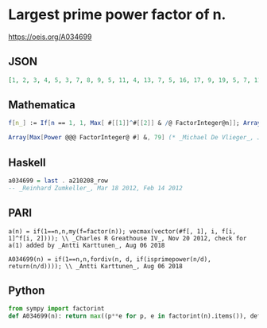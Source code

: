 # Largest prime power factor of n\.
https://oeis.org/A034699
## JSON
```JSON
[1, 2, 3, 4, 5, 3, 7, 8, 9, 5, 11, 4, 13, 7, 5, 16, 17, 9, 19, 5, 7, 11, 23, 8, 25, 13, 27, 7, 29, 5, 31, 32, 11, 17, 7, 9, 37, 19, 13, 8, 41, 7, 43, 11, 9, 23, 47, 16, 49, 25, 17, 13, 53, 27, 11, 8, 19, 29, 59, 5, 61, 31, 9, 64, 13, 11, 67, 17, 23, 7, 71, 9, 73, 37, 25, 19, 11, 13, 79]
```
## Mathematica
```Mathematica
f[n_] := If[n == 1, 1, Max[ #[[1]]^#[[2]] & /@ FactorInteger@n]]; Array[f, 79] (* _Robert G. Wilson v_, Sep 02 2006 *)
```
```Mathematica
Array[Max[Power @@@ FactorInteger@ #] &, 79] (* _Michael De Vlieger_, Jul 26 2018 *)
```
## Haskell
```Haskell
a034699 = last . a210208_row
-- _Reinhard Zumkeller_, Mar 18 2012, Feb 14 2012
```
## PARI
```PARI
a(n) = if(1==n,n,my(f=factor(n)); vecmax(vector(#f[, 1], i, f[i, 1]^f[i, 2]))); \\ _Charles R Greathouse IV_, Nov 20 2012, check for a(1) added by _Antti Karttunen_, Aug 06 2018
```
```PARI
A034699(n) = if(1==n,n,fordiv(n, d, if(isprimepower(n/d), return(n/d)))); \\ _Antti Karttunen_, Aug 06 2018
```
## Python
```Python
from sympy import factorint
def A034699(n): return max((p**e for p, e in factorint(n).items()), default=1) # _Chai Wah Wu_, Apr 17 2023
```
